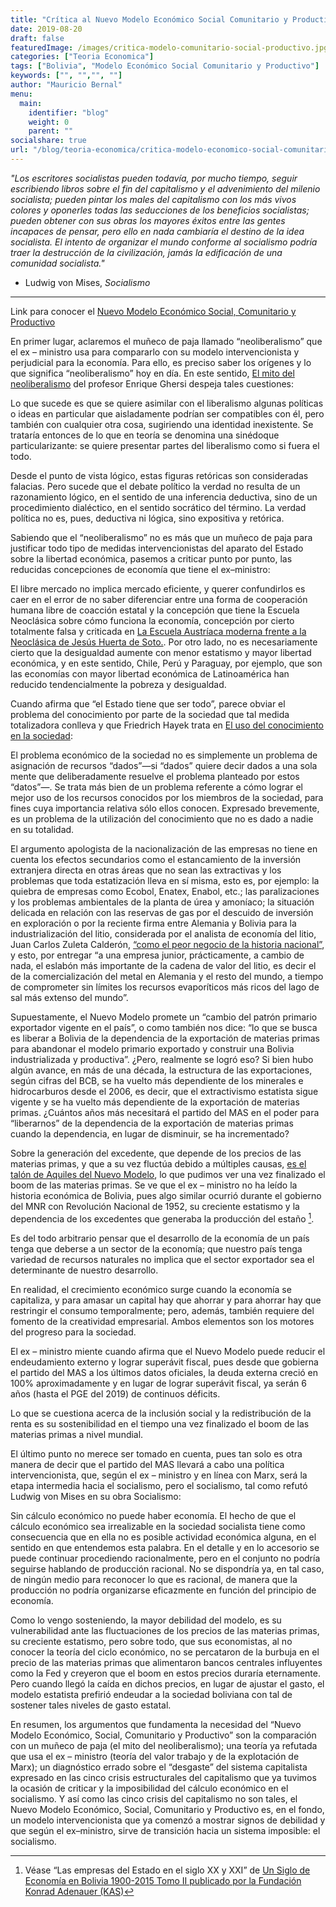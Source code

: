 ```yaml
---
title: "Crítica al Nuevo Modelo Económico Social Comunitario y Productivo"
date: 2019-08-20
draft: false
featuredImage: /images/critica-modelo-comunitario-social-productivo.jpg
categories: ["Teoria Economica"]
tags: ["Bolivia", "Modelo Económico Social Comunitario y Productivo"]
keywords: ["", "","", ""]
author: "Mauricio Bernal"
menu:
  main:
    identifier: "blog"
    weight: 0 
    parent: ""
socialshare: true
url: "/blog/teoria-economica/critica-modelo-economico-social-comunitario-productivo/"
---
```


*"Los escritores socialistas pueden todavía, por mucho tiempo, seguir escribiendo libros sobre el fin del capitalismo y el advenimiento del milenio socialista; pueden pintar los males del capitalismo con los más vivos colores y oponerles todas las seducciones de los beneficios socialistas; pueden obtener con sus obras los mayores éxitos entre las gentes incapaces de pensar, pero ello en nada cambiaría el destino de la idea socialista. El intento de organizar el mundo conforme al socialismo podría traer la destrucción de la civilización, jamás la edificación de una comunidad socialista."* 

- Ludwig von Mises, *Socialismo*

---

Link para conocer el [Nuevo Modelo Económico Social, Comunitario y Productivo](https://repositorio.economiayfinanzas.gob.bo/documentos/2018/UCS/materialesElaborados/publicaciones/modelo_decima_edicion.pdf)


En primer lugar, aclaremos el muñeco de paja llamado “neoliberalismo” que el ex – ministro usa para compararlo con su modelo intervencionista y perjudicial para la economía. Para ello, es preciso saber los orígenes y lo que significa “neoliberalismo” hoy en día. En este sentido, [El mito del neoliberalismo](https://www.elcato.org/el-mito-del-neoliberalismo)  del profesor Enrique Ghersi despeja tales cuestiones:

Lo que sucede es que se quiere asimilar con el liberalismo algunas políticas o ideas en particular que aisladamente podrían ser compatibles con él, pero también con cualquier otra cosa, sugiriendo una identidad inexistente. Se trataría entonces de lo que en teoría se denomina una sinédoque particularizante: se quiere presentar partes del liberalismo como si fuera el todo.

Desde el punto de vista lógico, estas figuras retóricas son consideradas falacias. Pero sucede que el debate político la verdad no resulta de un razonamiento lógico, en el sentido de una inferencia deductiva, sino de un procedimiento dialéctico, en el sentido socrático del término. La verdad política no es, pues, deductiva ni lógica, sino expositiva y retórica.

Sabiendo que el “neoliberalismo” no es más que un muñeco de paja para justificar todo tipo de medidas intervencionistas del aparato del Estado sobre la libertad económica, pasemos a criticar punto por punto, las reducidas concepciones de economía que tiene el ex–ministro:

El libre mercado no implica mercado eficiente, y querer confundirlos es caer en el error de no saber diferenciar entre una forma de cooperación humana libre de coacción estatal y la concepción que tiene la Escuela Neoclásica sobre cómo funciona la economía, concepción por cierto totalmente falsa y criticada en [La Escuela Austríaca moderna frente a la Neoclásica de Jesús Huerta de Soto.](https://www.institutoacton.com.ar/oldsite/articulos/jhuerta/arthuerta4.pdf). Por otro lado, no es necesariamente cierto que la desigualdad aumente con menor estatismo y mayor libertad económica, y en este sentido, Chile, Perú y Paraguay, por ejemplo, que son las economías con mayor libertad económica de Latinoamérica han reducido tendencialmente la pobreza y desigualdad.

Cuando afirma que “el Estado tiene que ser todo”, parece obviar el problema del conocimiento por parte de la sociedad que tal medida totalizadora conlleva y que Friedrich Hayek trata en [El uso del conocimiento en la sociedad](https://jeffersonamericas.org/wp-content/uploads/2020/08/Hayek03.pdf):

El problema económico de la sociedad no es simplemente un problema de asignación de recursos “dados”—si “dados” quiere decir dados a una sola mente que deliberadamente resuelve el problema planteado por estos “datos”—. Se trata más bien de un problema referente a cómo lograr el mejor uso de los recursos conocidos por los miembros de la sociedad, para fines cuya importancia relativa sólo ellos conocen. Expresado brevemente, es un problema de la utilización del conocimiento que no es dado a nadie en su totalidad.

El argumento apologista de la nacionalización de las empresas no tiene en cuenta los efectos secundarios como el estancamiento de la inversión extranjera directa en otras áreas que no sean las extractivas y los problemas que toda estatización lleva en sí misma, esto es, por ejemplo: la quiebra de empresas como Ecobol, Enatex, Enabol, etc.; las paralizaciones y los problemas ambientales de la planta de úrea y amoníaco; la situación delicada en relación con las reservas de gas por el descuido de inversión en exploración o por la reciente firma entre Alemania y Bolivia para la industrialización del litio, considerada por el analista de economía del litio, Juan Carlos Zuleta Calderón, [“como el peor negocio de la historia nacional”](https://www.paginasiete.bo/economia/bolivia-y-alemania-constituyen-empresa-mixta-para-la-industrializacion-del-litio-PBPS202915), y esto, por entregar “a una empresa junior, prácticamente, a cambio de nada, el eslabón más importante de la cadena de valor del litio, es decir el de la comercialización del metal en Alemania y el resto del mundo, a tiempo de comprometer sin límites los recursos evaporíticos más ricos del lago de sal más extenso del mundo”.

Supuestamente, el Nuevo Modelo promete un “cambio del patrón primario exportador vigente en el país”, o como también nos dice: “lo que se busca es liberar a Bolivia de la dependencia de la exportación de materias primas para abandonar el modelo primario exportado y construir una Bolivia industrializada y productiva”. ¿Pero, realmente se logró eso? Si bien hubo algún avance, en más de una década, la estructura de las exportaciones, según cifras del BCB, se ha vuelto más dependiente de los minerales e hidrocarburos desde el 2006, es decir, que el extractivismo estatista sigue vigente y se ha vuelto más dependiente de la exportación de materias primas. ¿Cuántos años más necesitará el partido del MAS en el poder para “liberarnos” de la dependencia de la exportación de materias primas cuando la dependencia, en lugar de disminuir, se ha incrementado?

Sobre la generación del excedente, que depende de los precios de las materias primas, y que a su vez fluctúa debido a múltiples causas, [es el talón de Aquiles del Nuevo Modelo](https://bernalmauricio.com/blog/teor%C3%ADa-econ%C3%B3mica/talon-aquiles-modelo-economico-social-comunitario-productivo/), lo que pudimos ver una vez finalizado el boom de las materias primas. Se ve que el ex – ministro no ha leído la historia económica de Bolivia, pues algo similar ocurrió durante el gobierno del MNR con Revolución Nacional de 1952, su creciente estatismo y la dependencia de los excedentes que generaba la producción del estaño [^1].

Es del todo arbitrario pensar que el desarrollo de la economía de un país tenga que deberse a un sector de la economía; que nuestro país tenga variedad de recursos naturales no implica que el sector exportador sea el determinante de nuestro desarrollo.

En realidad, el crecimiento económico surge cuando la economía se capitaliza, y para amasar un capital hay que ahorrar y para ahorrar hay que restringir el consumo temporalmente; pero, además, también requiere del fomento de la creatividad empresarial. Ambos elementos son los motores del progreso para la sociedad.

El ex – ministro miente cuando afirma que el Nuevo Modelo puede reducir el endeudamiento externo y lograr superávit fiscal, pues desde que gobierna el partido del MAS a los últimos datos oficiales, la deuda externa creció en 100% aproximadamente y en lugar de lograr superávit fiscal, ya serán 6 años (hasta el PGE del 2019) de continuos déficits.

Lo que se cuestiona acerca de la inclusión social y la redistribución de la renta es su sostenibilidad en el tiempo una vez finalizado el boom de las materias primas a nivel mundial.

El último punto no merece ser tomado en cuenta, pues tan solo es otra manera de decir que el partido del MAS llevará a cabo una política intervencionista, que, según el ex – ministro y en línea con Marx, será la etapa intermedia hacia el socialismo, pero el socialismo, tal como refutó Ludwig von Mises en su obra Socialismo:

Sin cálculo económico no puede haber economía. El hecho de que el cálculo económico sea irrealizable en la sociedad socialista tiene como consecuencia que en ella no es posible actividad económica alguna, en el sentido en que entendemos esta palabra. En el detalle y en lo accesorio se puede continuar procediendo racionalmente, pero en el conjunto no podría seguirse hablando de producción racional. No se dispondría ya, en tal caso, de ningún medio para reconocer lo que es racional, de manera que la producción no podría organizarse eficazmente en función del principio de economía.  

Como lo vengo sosteniendo, la mayor debilidad del modelo, es su vulnerabilidad ante las fluctuaciones de los precios de las materias primas, su creciente estatismo, pero sobre todo, que sus economistas, al no conocer la teoría del ciclo económico, no se percataron de la burbuja en el precio de las materias primas que alimentaron bancos centrales influyentes como la Fed y creyeron que el boom en estos precios duraría eternamente. Pero cuando llegó la caída en dichos precios, en lugar de ajustar el gasto, el modelo estatista prefirió endeudar a la sociedad boliviana con tal de sostener tales niveles de gasto estatal.

En resumen, los argumentos que fundamenta la necesidad del “Nuevo Modelo Económico, Social, Comunitario y Productivo” son la comparación con un muñeco de paja (el mito del neoliberalismo); una teoría ya refutada que usa el ex – ministro (teoría del valor trabajo y de la explotación de Marx); un diagnóstico errado sobre el “desgaste” del sistema capitalista expresado en las cinco crisis estructurales del capitalismo que ya tuvimos la ocasión de criticar y la imposibilidad del cálculo económico en el socialismo. Y así como las cinco crisis del capitalismo no son tales, el Nuevo Modelo Económico, Social, Comunitario y Productivo es, en el fondo, un modelo intervencionista que ya comenzó a mostrar signos de debilidad y que según el ex–ministro, sirve de transición hacia un sistema imposible: el socialismo.

[^1]: Véase “Las empresas del Estado en el siglo XX y XXI” de [Un Siglo de Economía en Bolivia 1900-2015 Tomo II publicado por la Fundación Konrad Adenauer (KAS)](https://www.kas.de/es/veranstaltungsberichte/detail/-/content/un-siglo-de-economia-en-bolivia-1900-2015-tomo-ii) 
